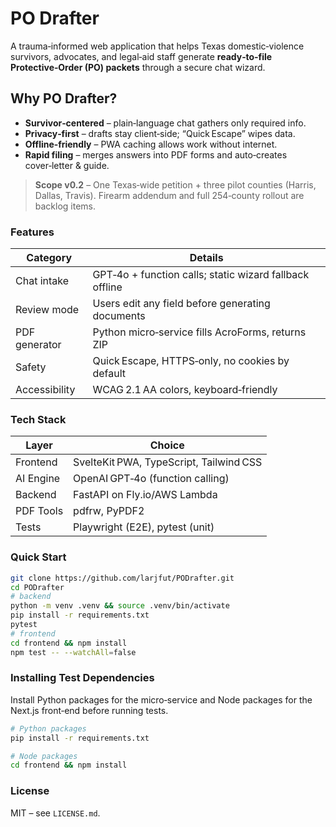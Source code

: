 # PO Drafter

A trauma‑informed web application that helps Texas domestic‑violence survivors,
advocates, and legal‑aid staff generate **ready‑to‑file Protective‑Order (PO) packets**
through a secure chat wizard.

## Why PO Drafter?
* **Survivor‑centered** – plain‑language chat gathers only required info.
* **Privacy‑first** – drafts stay client‑side; “Quick Escape” wipes data.
* **Offline‑friendly** – PWA caching allows work without internet.
* **Rapid filing** – merges answers into PDF forms and auto‑creates cover‑letter & guide.

> **Scope v0.2** – One Texas‑wide petition + three pilot counties (Harris, Dallas, Travis).
> Firearm addendum and full 254‑county rollout are backlog items.

### Features
| Category      | Details                                                 |
|---------------|---------------------------------------------------------|
| Chat intake   | GPT‑4o + function calls; static wizard fallback offline |
| Review mode   | Users edit any field before generating documents        |
| PDF generator | Python micro‑service fills AcroForms, returns ZIP       |
| Safety        | Quick Escape, HTTPS‑only, no cookies by default         |
| Accessibility | WCAG 2.1 AA colors, keyboard‑friendly                   |

### Tech Stack
| Layer      | Choice                                 |
|------------|----------------------------------------|
| Frontend   | SvelteKit PWA, TypeScript, Tailwind CSS |
| AI Engine  | OpenAI GPT‑4o (function calling)       |
| Backend    | FastAPI on Fly.io/AWS Lambda           |
| PDF Tools  | pdfrw, PyPDF2                          |
| Tests      | Playwright (E2E), pytest (unit)        |

### Quick Start
```bash
git clone https://github.com/larjfut/PODrafter.git
cd PODrafter
# backend
python -m venv .venv && source .venv/bin/activate
pip install -r requirements.txt
pytest
# frontend
cd frontend && npm install
npm test -- --watchAll=false
```

### Installing Test Dependencies

Install Python packages for the micro‑service and Node packages for the Next.js front‑end before running tests.

```bash
# Python packages
pip install -r requirements.txt

# Node packages
cd frontend && npm install
```

### License

MIT – see `LICENSE.md`.
